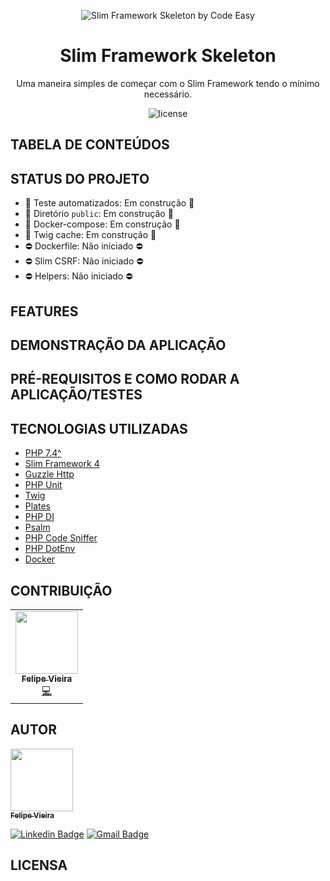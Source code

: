 <p align="center">
    <img src="https://github.com/codeeasy-dev/slim-framework-skeleton/blob/develop/logo.jpg?raw=true" alt="Slim Framework Skeleton by Code Easy" />
</p>

<h1 align="center">
    Slim Framework Skeleton<br/>
</h1>

<p align="center">Uma maneira simples de começar com o Slim Framework tendo o mínimo necessário.</p>

<p align="center">
    <img src="https://img.shields.io/github/license/codeeasy-dev/slim-framework-skeleton" alt="license">
</p>

## TABELA DE CONTEÚDOS

## STATUS DO PROJETO

* 🚧 Teste automatizados: Em construção 🚧
* 🚧 Diretório `public`: Em construção 🚧
* 🚧 Docker-compose: Em construção 🚧
* 🚧 Twig cache: Em construção 🚧
* ⛔ Dockerfile: Não iniciado ⛔
* ⛔ Slim CSRF: Não iniciado ⛔
* ⛔ Helpers: Não iniciado ⛔

## FEATURES

## DEMONSTRAÇÃO DA APLICAÇÃO

## PRÉ-REQUISITOS E COMO RODAR A APLICAÇÃO/TESTES

## TECNOLOGIAS UTILIZADAS

* [PHP 7.4^]()
* [Slim Framework 4]()
* [Guzzle Http]()
* [PHP Unit]()
* [Twig]()
* [Plates]()
* [PHP DI]()
* [Psalm]()
* [PHP Code Sniffer]()
* [PHP DotEnv]()
* [Docker]()

## CONTRIBUIÇÃO

<table>
  <tr>
    <td align="center"><a href="https://github.com/frv-dev"><img src="https://avatars.githubusercontent.com/u/20212780?v=3" width="100px;" alt=""/><br /><sub><b>Felipe Vieira</b></sub></a><br /><a href="https://github.com/codeeasy-dev/slim-framework-skeleton/commits?author=frv-dev" title="Code">💻</a></td>
  </tr>
</table>

## AUTOR

<a href="https://github.com/frv-dev">
    <img src="https://avatars.githubusercontent.com/u/20212780?v=3" width="100px;" alt=""/>
    <br />
    <sub>
        <b>Felipe Vieira</b>
    </sub>
</a>

<br/>

[![Linkedin Badge](https://img.shields.io/badge/-Felipe%20Renan%20Vieira-blue?logo=Linkedin&logoColor=white&link=https://www.linkedin.com/in/felipe-renan-vieira/)](https://www.linkedin.com/in/felipe-renan-vieira/)
[![Gmail Badge](https://img.shields.io/badge/-feliperenanvieira%40gmail.com-red?logo=Gmail&logoColor=white&link=mailto:feliperenanvieira@gmail.com)](mailto:feliperenanvieira@gmail.com)

## LICENSA
